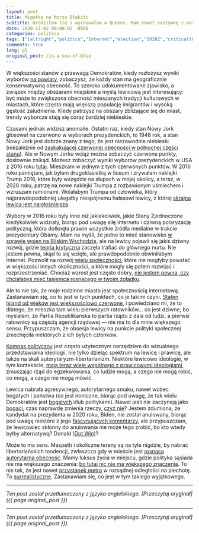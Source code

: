 ```yaml
---
layout: post
title: Migotka na Morzu Błękitu
subtitle: Urodziłam się i wychowałam w Queens. Mam nawet naszywkę z nazwą na rękawie mojej dżinsowej kurtki.
date: 2020-11-02 00:00:02 -0500
categories: politics
tags: ["[altright","politics","Internet","election","20202","criticaltheory","cancel]"]
comments: true
lang: pl
original_post: /in-a-sea-of-blue
---
```




W większości stanów z przewagą Demokratów, kiedy rozłożysz wyniki wyborów <a href="https://www.nytimes.com/elections/2016/results/new-york" target="_blank">na powiaty</a>, zobaczysz, że każdy stan ma geograficznie konserwatywną obecność. To szeroko udokumentowane zjawisko, a związek między obszarami miejskimi a myślą lewicową jest interesujący: być może to zwiększona obecność mieszanych tradycji kulturowych w miastach, które często mają większą populację imigrantów i wysoką gęstość zaludnienia. Kiedy patrzysz na obszary zbliżające się do miast, trendy wyborcze stają się coraz bardziej niebieskie.<!-- more -->

Czasami jednak widzisz anomalie. Ostatni raz, kiedy stan Nowy Jork głosował na czerwono w wyborach prezydenckich, to 1948 rok, a stan Nowy Jork jest dobrze znany z tego, że jest niezawodnie niebieski (niezależnie od <a href="https://en.wikipedia.org/wiki/Politics_of_Upstate_New_York" target="_blank">zaskakującej czerwonej obecności w północnej części stanu</a>). Ale w Nowym Jorku wciąż można zobaczyć czerwone punkty, dosłownie znikąd. Możesz zobaczyć wyniki wyborów prezydenckich w USA z 2016 roku <a href="{{ site.url }}/politics/2020/10/18/2016-presidental-voting-data/" target="_blank">tutaj</a>. Mieszkam w jednym z tych czerwonych punktów. W 2016 roku pamiętam, jak byłam drugoklasistką w liceum i zrywałam naklejki Trump 2016, które były wszędzie na słupach w mojej okolicy, a teraz, w 2020 roku, patrzę na nowe naklejki Trumpa z rozbawionym uśmiechem i wzruszam ramionami. Wolałabym Trumpa od człowieka, który najprawdopodobniej ulegałby niespójnemu hałasowi lewicy, z której <a href="https://www.washingtonpost.com/magazine/2020/01/21/i-was-60s-socialist-todays-progressives-are-danger-repeating-my-generations-mistakes/?arc404=true" target="_blank">skrajna lewica jest najgłośniejsza</a>.

Wybory w 2016 roku były inne niż jakiekolwiek, jakie Stany Zjednoczone kiedykolwiek widziały, biorąc pod uwagę siłę Internetu i dziwną polaryzację polityczną, która dotknęła prawie wszystkie źródła medialne w trakcie prezydentury Obamy. Mam na myśli, że jedno to mieć stanowisko <a href="https://www.huffpost.com/entry/democrats-foreign-policy-2020_n_5aa959dbe4b0f4aaa112ef0f" target="_blank">w sprawie wojen na Bliskim Wschodzie</a>, ale na lewicy pojawił się jakiś dziwny rozwój, gdzie <a href="https://iep.utm.edu/frankfur/" target="_blank">teoria krytyczna</a> zaczęła trafiać do głównego nurtu. Nie jestem pewna, skąd to się wzięło, ale prawdopodobnie obwiniłabym Internet. Pozwolił na rozwój <a href="https://www.4chan.org/" target="_blank">wielu społeczności</a>, które nie mogłyby powstać w większości innych okoliczności, a które mogły się potem rozwijać i rozprzestrzeniać. Chociaż wzrost jest często dobry, <a href="https://en.wikipedia.org/wiki/Cult_of_personality" target="_blank">nie jestem pewna, czy chciałabyś mieć tasiemca rosnącego w twoim żołądku</a>.

Ale to nie tak, że moje rodzinne miasto jest społecznością internetową. Zastanawiam się, co to jest w tych punktach, co je takimi czyni. <a href="https://www.city-journal.org/html/new-yorks-red-borough-15652.html" target="_blank">Staten Island od wieków jest większościowo czerwone</a>, i powiedziano mi, że to dlatego, że mieszka tam wielu pierwszych ratowników... co jest dziwne, bo myślałam, że Partia Republikańska to partia rządu z dala od ludzi, a pierwsi ratownicy są częścią agencji rządowej — nie ma to dla mnie większego sensu. Przypuszczam, że obsesja lewicy na punkcie polityki społecznej zniechęciła niektórych z ich byłych członków.

<a href="https://www.politicalcompass.org/" target="_blank">Kompas polityczny</a> jest często użytecznym narzędziem do wizualnego przedstawiania ideologii, nie tylko dzieląc spektrum na lewicę i prawicę, ale także na skali autorytaryzm-libertarianizm. Niektóre lewicowe ideologie, w tym kontekście, <a href="https://mnrepublic.com/3275/opinion/the-dangers-of-cult-like-behavior-on-the-far-left-and-far-right/" target="_blank">mają teraz wiele wspólnego z prawicowymi ideologiami</a>, zmuszając rząd do egzekwowania, co ludzie mogą, a czego nie mogą robić, co mogą, a czego nie mogą mówić.

Lewica nabrała agresywnego, autorytarnego smaku, nawet wobec bogatych i państwa (co jest ironiczne, biorąc pod uwagę, że tak wielu Demokratów jest <a href="https://en.wikipedia.org/wiki/Limousine_liberal" target="_blank">bogatych</a> i/lub politykami). Nawet jeśli nie zaczynają jako <a href="https://www.youtube.com/watch?v=ee8GedvPmBU" target="_blank">bogaci</a>, czas naprawdę zmienia rzeczy, <a href="https://www.forbes.com/sites/danalexander/2019/08/14/heres-the-net-worth-of-every-2020-presidential-candidate/?sh=6f465cbe37c5" target="_blank">czyż nie</a>? Jestem zdumiona, że kandydat na prezydenta w 2020 roku, Biden, nie został anulowany, biorąc pod uwagę niektóre z jego <a href="https://www.youtube.com/watch?v=idpevmeoK1A" target="_blank">fascynujących komentarzy</a>, ale przypuszczam, że lewicowiec skłonny do anulowania nie może tego zrobić, bo kto wtedy byłby alternatywą? Donald (<a href="https://thedonald.win/" target="_blank">Dot Win</a>)?

Może to ma sens. Maspeth i okoliczne tereny są na tyle nigdzie, by nabrać libertariańskich tendencji, zwłaszcza gdy w mieście jest <a href="https://www.youtube.com/watch?v=nvesu6oK4rU" target="_blank">rosnąca autorytarna obecność</a>. Mamy luksus życia w miejscu, gdzie polityka sąsiada nie ma większego znaczenia: <a href="https://64.media.tumblr.com/a28674af2e03f1fdff45b0b6a142cf83/tumblr_n42uydErbn1s4df8ko1_1280.png" target="_blank">bo tutaj nic nie ma większego znaczenia</a>. To nie tak, że jest nawet <a href="https://new.mta.info/map/5256" target="_blank">przystanek metra</a> w rozsądnej odległości na piechotę. To <a href="https://www.youtube.com/watch?v=wtPBOwE0Qn0" target="_blank">surrealistyczne</a>. Zastanawiam się, co jest w tym takiego wyjątkowego.

---

*Ten post został przetłumaczony z języka angielskiego. [Przeczytaj oryginał]({{ page.original_post }})*

---

*Ten post został przetłumaczony z języka angielskiego. [Przeczytaj oryginał]({{ page.original_post }})*